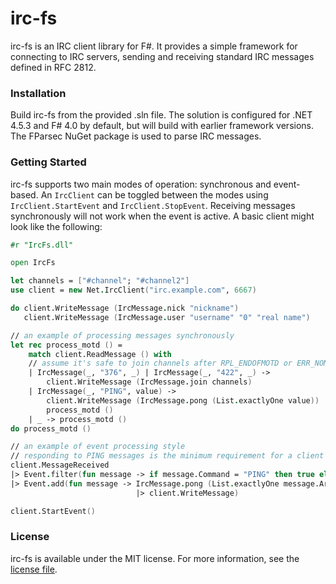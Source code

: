 # irc-fs

irc-fs is an IRC client library for F#. It provides a simple framework for connecting to IRC servers, sending and receiving standard IRC messages defined in RFC 2812.

### Installation

Build irc-fs from the provided .sln file. The solution is configured for .NET 4.5.3 and F# 4.0 by default, but will build with earlier framework versions. The FParsec NuGet package is used to parse IRC messages.

### Getting Started

irc-fs supports two main modes of operation: synchronous and event-based. An `IrcClient` can be toggled between the modes using `IrcClient.StartEvent` and `IrcClient.StopEvent`. Receiving messages synchronously will not work when the event is active. A basic client might look like the following:

```fsharp
#r "IrcFs.dll"

open IrcFs

let channels = ["#channel"; "#channel2"]
use client = new Net.IrcClient("irc.example.com", 6667)

do client.WriteMessage (IrcMessage.nick "nickname")
   client.WriteMessage (IrcMessage.user "username" "0" "real name")

// an example of processing messages synchronously
let rec process_motd () =
    match client.ReadMessage () with
    // assume it's safe to join channels after RPL_ENDOFMOTD or ERR_NOMOTD
    | IrcMessage(_, "376", _) | IrcMessage(_, "422", _) -> 
		client.WriteMessage (IrcMessage.join channels)
    | IrcMessage(_, "PING", value) -> 
		client.WriteMessage (IrcMessage.pong (List.exactlyOne value))
        process_motd ()
    | _ -> process_motd ()
do process_motd ()

// an example of event processing style
// responding to PING messages is the minimum requirement for a client
client.MessageReceived
|> Event.filter(fun message -> if message.Command = "PING" then true else false)
|> Event.add(fun message -> IrcMessage.pong (List.exactlyOne message.Arguments)
							|> client.WriteMessage)

client.StartEvent()
```

### License

irc-fs is available under the MIT license. For more information, see the [license file](https://github.com/JahTheDev/irc-fs/blob/master/LICENSE.md).